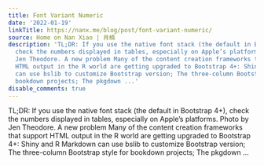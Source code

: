 ```yaml
---
title: Font Variant Numeric
date: '2022-01-19'
linkTitle: https://nanx.me/blog/post/font-variant-numeric/
source: Home on Nan Xiao | 肖楠
description: 'TL;DR: If you use the native font stack (the default in Bootstrap 4+),
  check the numbers displayed in tables, especially on Apple’s platforms. Photo by
  Jen Theodore. A new problem Many of the content creation frameworks that support
  HTML output in the R world are getting upgraded to Bootstrap 4+: Shiny and R Markdown
  can use bslib to customize Bootstrap version; The three-column Bootstrap style for
  bookdown projects; The pkgdown ...'
disable_comments: true
---
```

TL;DR: If you use the native font stack (the default in Bootstrap 4+), check the numbers displayed in tables, especially on Apple’s platforms. Photo by Jen Theodore. A new problem Many of the content creation frameworks that support HTML output in the R world are getting upgraded to Bootstrap 4+: Shiny and R Markdown can use bslib to customize Bootstrap version; The three-column Bootstrap style for bookdown projects; The pkgdown ...